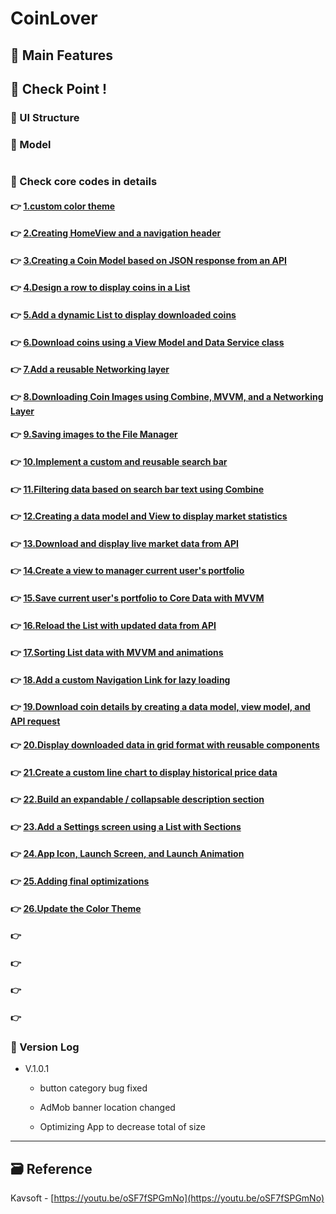 # CoinLover

<!-- ! 플레이스토어 링크, 스크린샷 -->

## 📌 Main Features

<!-- ## 👉 Pod library

> Google-Mobile-Ads-SDK - https://cocoapods.org/pods/Google-Mobile-Ads-SDK

#### 설치

`pod init`

```ruby
  pod 'Google-Mobile-Ads-SDK'
```

`pod install` -->

<!-- ## 📌 Project Setup -->

## 🔑 Check Point !

### 🔷 UI Structure

<!-- ! ppt UI structure -->

### 🔷 Model

```swift

```

### 🔷 Check core codes in details

#### 👉 [1.custom color theme](https://github.com/jacobkosmart/CoinLover-App/blob/main/MD/1.custom%20color%20theme.md)

#### 👉 [2.Creating HomeView and a navigation header]()

#### 👉 [3.Creating a Coin Model based on JSON response from an API]()

#### 👉 [4.Design a row to display coins in a List]()

#### 👉 [5.Add a dynamic List to display downloaded coins]()

#### 👉 [6.Download coins using a View Model and Data Service class]()

#### 👉 [7.Add a reusable Networking layer]()

#### 👉 [8.Downloading Coin Images using Combine, MVVM, and a Networking Layer]()

#### 👉 [9.Saving images to the File Manager]()

#### 👉 [10.Implement a custom and reusable search bar]()

#### 👉 [11.Filtering data based on search bar text using Combine]()

#### 👉 [12.Creating a data model and View to display market statistics]()

#### 👉 [13.Download and display live market data from API ]()

#### 👉 [14.Create a view to manager current user's portfolio ]()

#### 👉 [15.Save current user's portfolio to Core Data with MVVM]()

#### 👉 [16.Reload the List with updated data from API ]()

#### 👉 [17.Sorting List data with MVVM and animations]()

#### 👉 [18.Add a custom Navigation Link for lazy loading ]()

#### 👉 [19.Download coin details by creating a data model, view model, and API request]()

#### 👉 [20.Display downloaded data in grid format with reusable components]()

#### 👉 [21.Create a custom line chart to display historical price data]()

#### 👉 [22.Build an expandable / collapsable description section]()

#### 👉 [23.Add a Settings screen using a List with Sections ]()

#### 👉 [24.App Icon, Launch Screen, and Launch Animation]()

#### 👉 [25.Adding final optimizations]()

#### 👉 [26.Update the Color Theme]()

#### 👉 []()

#### 👉 []()

#### 👉 []()

#### 👉 []()

### 🔷 Version Log

- V.1.0.1

  - button category bug fixed

  - AdMob banner location changed

  - Optimizing App to decrease total of size

<!-- #### 👉 -->

<!-- > Describing check point in details in Jacob's DevLog - https://jacobko.info/firebaseios/ios-firebase-03/ -->

<!-- ## ❌ Error Check Point

### 🔶 -->

<!-- xcode Mark template -->

<!--
// MARK: IBOutlet
// MARK: LifeCycle
// MARK: Actions
// MARK: Methods
// MARK: Extensions
-->

<!-- <img height="350" alt="스크린샷" src=""> -->

<!-- README 한 줄에 여러 screenshoot 놓기 예제 -->
<!-- <p>
    <img alt="Clear Spaces demo" src="../assets/demo-clear-spaces.gif" height=400px>
    <img alt="QR code scanner demo" src="../assets/demo-qr-code.gif" height=400px>
    <img alt="Example preview demo" src="../assets/demo-example.gif" height=400px>
</p> -->

---

<!-- 🔶 🔷 📌 🔑 👉 -->

## 🗃 Reference

Kavsoft - [https://youtu.be/oSF7fSPGmNo](https://youtu.be/oSF7fSPGmNo)
